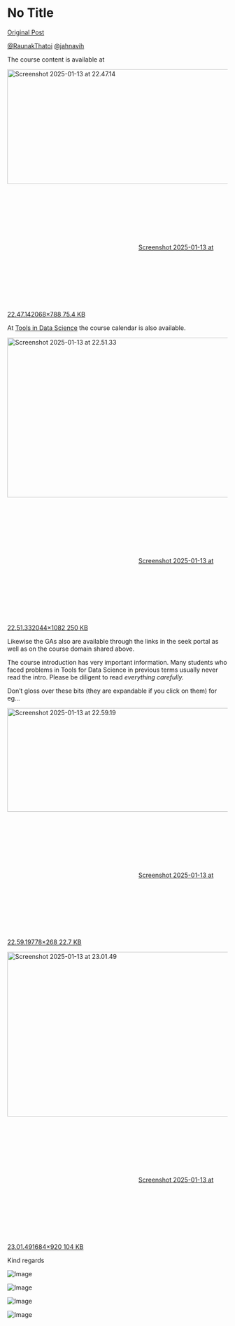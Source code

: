 # No Title

[Original Post](https://discourse.onlinedegree.iitm.ac.in/t/163158/3)

<p><a class="mention" href="/u/raunakthatoi">@RaunakThatoi</a> <a class="mention" href="/u/jahnavih">@jahnavih</a></p>
<p>The course content is available at</p>
<p><div class="lightbox-wrapper"><a class="lightbox" href="https://europe1.discourse-cdn.com/flex013/uploads/iitm/original/3X/b/7/b7c29496f7b2a20dc259fb7176a17e75513d1f20.png" data-download-href="/uploads/short-url/qdCglO5FaTpePMCP7atv0mYOd44.png?dl=1" title="Screenshot 2025-01-13 at 22.47.14" rel="noopener nofollow ugc"><img src="https://europe1.discourse-cdn.com/flex013/uploads/iitm/optimized/3X/b/7/b7c29496f7b2a20dc259fb7176a17e75513d1f20_2_690x262.png" alt="Screenshot 2025-01-13 at 22.47.14" data-base62-sha1="qdCglO5FaTpePMCP7atv0mYOd44" width="690" height="262" srcset="https://europe1.discourse-cdn.com/flex013/uploads/iitm/optimized/3X/b/7/b7c29496f7b2a20dc259fb7176a17e75513d1f20_2_690x262.png, https://europe1.discourse-cdn.com/flex013/uploads/iitm/optimized/3X/b/7/b7c29496f7b2a20dc259fb7176a17e75513d1f20_2_1035x393.png 1.5x, https://europe1.discourse-cdn.com/flex013/uploads/iitm/optimized/3X/b/7/b7c29496f7b2a20dc259fb7176a17e75513d1f20_2_1380x524.png 2x" data-dominant-color="F3F2F3"><div class="meta"><svg class="fa d-icon d-icon-far-image svg-icon" aria-hidden="true"><use href="#far-image"></use></svg><span class="filename">Screenshot 2025-01-13 at 22.47.14</span><span class="informations">2068×788 75.4 KB</span><svg class="fa d-icon d-icon-discourse-expand svg-icon" aria-hidden="true"><use href="#discourse-expand"></use></svg></div></a></div></p>
<p>At <a href="https://tds.s-anand.net/#/" class="inline-onebox" rel="noopener nofollow ugc">Tools in Data Science</a> the course calendar is also available.</p>
<p><div class="lightbox-wrapper"><a class="lightbox" href="https://europe1.discourse-cdn.com/flex013/uploads/iitm/original/3X/d/f/dfbb3776487be8186e362fb0f11ec940f82939b0.png" data-download-href="/uploads/short-url/vVdAjxPxjtk03y7ET28tjswegJW.png?dl=1" title="Screenshot 2025-01-13 at 22.51.33" rel="noopener nofollow ugc"><img src="https://europe1.discourse-cdn.com/flex013/uploads/iitm/optimized/3X/d/f/dfbb3776487be8186e362fb0f11ec940f82939b0_2_690x365.png" alt="Screenshot 2025-01-13 at 22.51.33" data-base62-sha1="vVdAjxPxjtk03y7ET28tjswegJW" width="690" height="365" srcset="https://europe1.discourse-cdn.com/flex013/uploads/iitm/optimized/3X/d/f/dfbb3776487be8186e362fb0f11ec940f82939b0_2_690x365.png, https://europe1.discourse-cdn.com/flex013/uploads/iitm/optimized/3X/d/f/dfbb3776487be8186e362fb0f11ec940f82939b0_2_1035x547.png 1.5x, https://europe1.discourse-cdn.com/flex013/uploads/iitm/optimized/3X/d/f/dfbb3776487be8186e362fb0f11ec940f82939b0_2_1380x730.png 2x" data-dominant-color="30383E"><div class="meta"><svg class="fa d-icon d-icon-far-image svg-icon" aria-hidden="true"><use href="#far-image"></use></svg><span class="filename">Screenshot 2025-01-13 at 22.51.33</span><span class="informations">2044×1082 250 KB</span><svg class="fa d-icon d-icon-discourse-expand svg-icon" aria-hidden="true"><use href="#discourse-expand"></use></svg></div></a></div></p>
<p>Likewise the GAs also are available through the links in the seek portal as well as on the course domain shared above.</p>
<p>The course introduction has very important information. Many students who faced problems in Tools for Data Science in previous terms usually never read the intro. Please be diligent to read <em>everything carefully.</em></p>
<p>Don’t gloss over these bits (they are expandable if you click on them) for eg…</p>
<p><div class="lightbox-wrapper"><a class="lightbox" href="https://europe1.discourse-cdn.com/flex013/uploads/iitm/original/3X/f/3/f35f45e7fddf76617cfba3d572f348f225c6978f.png" data-download-href="/uploads/short-url/yIY96OaJXJOdMbtHr9otjK1dfll.png?dl=1" title="Screenshot 2025-01-13 at 22.59.19" rel="noopener nofollow ugc"><img src="https://europe1.discourse-cdn.com/flex013/uploads/iitm/original/3X/f/3/f35f45e7fddf76617cfba3d572f348f225c6978f.png" alt="Screenshot 2025-01-13 at 22.59.19" data-base62-sha1="yIY96OaJXJOdMbtHr9otjK1dfll" width="690" height="237" data-dominant-color="3E464C"><div class="meta"><svg class="fa d-icon d-icon-far-image svg-icon" aria-hidden="true"><use href="#far-image"></use></svg><span class="filename">Screenshot 2025-01-13 at 22.59.19</span><span class="informations">778×268 22.7 KB</span><svg class="fa d-icon d-icon-discourse-expand svg-icon" aria-hidden="true"><use href="#discourse-expand"></use></svg></div></a></div></p>
<p><div class="lightbox-wrapper"><a class="lightbox" href="https://europe1.discourse-cdn.com/flex013/uploads/iitm/original/3X/f/6/f6b27ff9eac7292e61489e8e695d2cafc433ad86.png" data-download-href="/uploads/short-url/zcnTiUPhle4Umn3Yai3TKVPzBJk.png?dl=1" title="Screenshot 2025-01-13 at 23.01.49" rel="noopener nofollow ugc"><img src="https://europe1.discourse-cdn.com/flex013/uploads/iitm/optimized/3X/f/6/f6b27ff9eac7292e61489e8e695d2cafc433ad86_2_690x376.png" alt="Screenshot 2025-01-13 at 23.01.49" data-base62-sha1="zcnTiUPhle4Umn3Yai3TKVPzBJk" width="690" height="376" srcset="https://europe1.discourse-cdn.com/flex013/uploads/iitm/optimized/3X/f/6/f6b27ff9eac7292e61489e8e695d2cafc433ad86_2_690x376.png, https://europe1.discourse-cdn.com/flex013/uploads/iitm/optimized/3X/f/6/f6b27ff9eac7292e61489e8e695d2cafc433ad86_2_1035x564.png 1.5x, https://europe1.discourse-cdn.com/flex013/uploads/iitm/optimized/3X/f/6/f6b27ff9eac7292e61489e8e695d2cafc433ad86_2_1380x752.png 2x" data-dominant-color="333C42"><div class="meta"><svg class="fa d-icon d-icon-far-image svg-icon" aria-hidden="true"><use href="#far-image"></use></svg><span class="filename">Screenshot 2025-01-13 at 23.01.49</span><span class="informations">1684×920 104 KB</span><svg class="fa d-icon d-icon-discourse-expand svg-icon" aria-hidden="true"><use href="#discourse-expand"></use></svg></div></a></div></p>
<p>Kind regards</p>

![Image](https://europe1.discourse-cdn.com/flex013/uploads/iitm/optimized/3X/d/f/dfbb3776487be8186e362fb0f11ec940f82939b0_2_690x365.png)

![Image](https://europe1.discourse-cdn.com/flex013/uploads/iitm/original/3X/f/3/f35f45e7fddf76617cfba3d572f348f225c6978f.png)

![Image](https://europe1.discourse-cdn.com/flex013/uploads/iitm/optimized/3X/f/6/f6b27ff9eac7292e61489e8e695d2cafc433ad86_2_690x376.png)

![Image](https://europe1.discourse-cdn.com/flex013/uploads/iitm/optimized/3X/b/7/b7c29496f7b2a20dc259fb7176a17e75513d1f20_2_690x262.png)